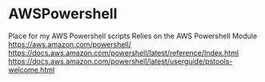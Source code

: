 # AWSPowershell
Place for my AWS Powershell scripts
Relies on the AWS Powershell Module https://aws.amazon.com/powershell/
https://docs.aws.amazon.com/powershell/latest/reference/Index.html
https://docs.aws.amazon.com/powershell/latest/userguide/pstools-welcome.html
